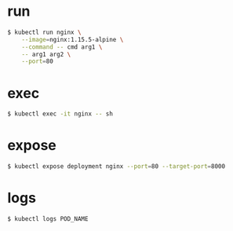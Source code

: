 # run

```bash
$ kubectl run nginx \
    --image=nginx:1.15.5-alpine \
    --command -- cmd arg1 \
    -- arg1 arg2 \
    --port=80
```

# exec

```bash
$ kubectl exec -it nginx -- sh
```

# expose

```bash
$ kubectl expose deployment nginx --port=80 --target-port=8000
```

# logs

```bash
$ kubectl logs POD_NAME
```
